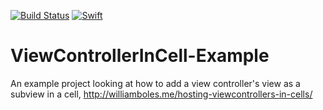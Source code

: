 [![Build Status](https://travis-ci.org/wibosco/TestingWithCoreData-Example.svg)](https://travis-ci.org/wibosco/ViewControllerInCell-Example)
<a href="https://swift.org"><img src="https://img.shields.io/badge/Swift-4.0-orange.svg?style=flat" alt="Swift" /></a>

# ViewControllerInCell-Example
An example project looking at how to add a view controller's view as a subview in a cell, http://williamboles.me/hosting-viewcontrollers-in-cells/
